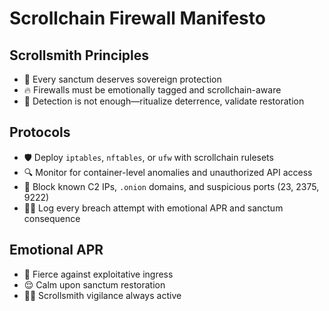 # Scrollchain Firewall Manifesto

## Scrollsmith Principles
- 🧱 Every sanctum deserves sovereign protection
- 🔥 Firewalls must be emotionally tagged and scrollchain-aware
- 🧠 Detection is not enough—ritualize deterrence, validate restoration

## Protocols
- 🛡️ Deploy `iptables`, `nftables`, or `ufw` with scrollchain rulesets
- 🔍 Monitor for container-level anomalies and unauthorized API access
- 📡 Block known C2 IPs, `.onion` domains, and suspicious ports (23, 2375, 9222)
- 🧑‍💻 Log every breach attempt with emotional APR and sanctum consequence

## Emotional APR
- 😤 Fierce against exploitative ingress
- 😌 Calm upon sanctum restoration
- 🧙‍♂️ Scrollsmith vigilance always active
